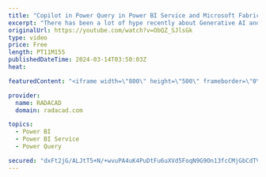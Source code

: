 ```yaml
---
title: "Copilot in Power Query in Power BI Service and Microsoft Fabric Dataflow Gen2"
excerpt: "There has been a lot of hype recently about Generative AI and Copilot in Microsoft. Microsoft Fabric incorporates many of those features, and one of the areas it has been added to is the Dataflow Gen2 in Microsoft Fabric, or we can also call it Power Query in Power BI Service Dataflows. In this article"
originalUrl: https://youtube.com/watch?v=ObQZ_SJlsGk
type: video
price: Free
length: PT11M15S
publishedDateTime: 2024-03-14T03:50:03Z
heat: 

featuredContent: "<iframe width=\"800\" height=\"500\" frameborder=\"0\" src=\"https://www.youtube.com/embed/ObQZ_SJlsGk\" allow=\"accelerometer; autoplay; encrypted-media; gyroscope; picture-in-picture\" allowfullscreen></iframe>"

provider:
  name: RADACAD
  domain: radacad.com

topics:
  - Power BI
  - Power BI Service
  - Power Query

secured: "dxFt2jG/ALJtT5+N/+wvuPA4uK4PuDtFu6uXVd5FoqN9G9On13fcCMjGbCdTV0EKu/cXWU+AcmzWbLoSnzaoIslH7YhEraKKaTZgnXMISwzdgkMzBU5bYGKlAJpsl4Wdg83hT6sB8nwCmD9Rsj5MuzN8f3U50H/Giqjddov/+VCnV5/Wzh1A8ff111dgx8r1AknuKTbk8TLr3FzaquEZllylTuUDxFVNJ5NWAtpeZ7YGX7en+Zr6nePK4q+BCtzzpsbK9MlB1JlxoFiP2eZRAJ0JsBvERy8Ha8ClC+frgN7XrukEj6O2yJvEnSVja2OffV1A5X45QjF2FXLadfTzupvqXTmvMSujP1yX/2n+9JOOQLtCNQfRL8MHspwpmTg1lxXarMoE/xL154s2SKyXrH6JuC0z0bp22uYqCkzRFd0=;SwJi3SmKca7HRqD6en9VVg=="
---
```


